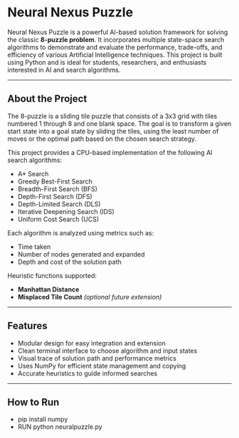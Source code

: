 # Neural Nexus Puzzle

Neural Nexus Puzzle is a powerful AI-based solution framework for solving the classic **8-puzzle problem**. It incorporates multiple state-space search algorithms to demonstrate and evaluate the performance, trade-offs, and efficiency of various Artificial Intelligence techniques. This project is built using Python and is ideal for students, researchers, and enthusiasts interested in AI and search algorithms.

---

## About the Project

The 8-puzzle is a sliding tile puzzle that consists of a 3x3 grid with tiles numbered 1 through 8 and one blank space. The goal is to transform a given start state into a goal state by sliding the tiles, using the least number of moves or the optimal path based on the chosen search strategy.

This project provides a CPU-based implementation of the following AI search algorithms:

-  A* Search
-  Greedy Best-First Search
-  Breadth-First Search (BFS)
-  Depth-First Search (DFS)
-  Depth-Limited Search (DLS)
-  Iterative Deepening Search (IDS)
-  Uniform Cost Search (UCS)

Each algorithm is analyzed using metrics such as:
- Time taken
- Number of nodes generated and expanded
- Depth and cost of the solution path

Heuristic functions supported:
- **Manhattan Distance**
- **Misplaced Tile Count** *(optional future extension)*

---

## Features

- Modular design for easy integration and extension
- Clean terminal interface to choose algorithm and input states
- Visual trace of solution path and performance metrics
- Uses NumPy for efficient state management and copying
- Accurate heuristics to guide informed searches

---

## How to Run
- pip install numpy
- RUN python neuralpuzzle.py


